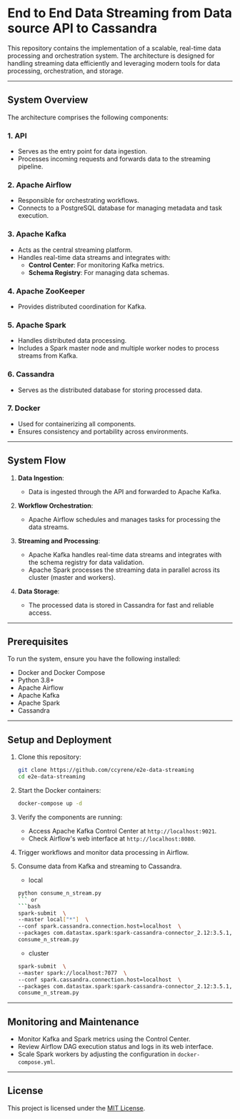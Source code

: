 # End to End Data Streaming from Data source API to Cassandra

This repository contains the implementation of a scalable, real-time data processing and orchestration system. The architecture is designed for handling streaming data efficiently and leveraging modern tools for data processing, orchestration, and storage.

---

## System Overview

The architecture comprises the following components:

### 1. **API**
   - Serves as the entry point for data ingestion.
   - Processes incoming requests and forwards data to the streaming pipeline.

### 2. **Apache Airflow**
   - Responsible for orchestrating workflows.
   - Connects to a PostgreSQL database for managing metadata and task execution.

### 3. **Apache Kafka**
   - Acts as the central streaming platform.
   - Handles real-time data streams and integrates with:
     - **Control Center**: For monitoring Kafka metrics.
     - **Schema Registry**: For managing data schemas.

### 4. **Apache ZooKeeper**
   - Provides distributed coordination for Kafka.

### 5. **Apache Spark**
   - Handles distributed data processing.
   - Includes a Spark master node and multiple worker nodes to process streams from Kafka.

### 6. **Cassandra**
   - Serves as the distributed database for storing processed data.

### 7. **Docker**
   - Used for containerizing all components.
   - Ensures consistency and portability across environments.

---

## System Flow

1. **Data Ingestion**:
   - Data is ingested through the API and forwarded to Apache Kafka.

2. **Workflow Orchestration**:
   - Apache Airflow schedules and manages tasks for processing the data streams.

3. **Streaming and Processing**:
   - Apache Kafka handles real-time data streams and integrates with the schema registry for data validation.
   - Apache Spark processes the streaming data in parallel across its cluster (master and workers).

4. **Data Storage**:
   - The processed data is stored in Cassandra for fast and reliable access.

---

## Prerequisites

To run the system, ensure you have the following installed:

- Docker and Docker Compose
- Python 3.8+
- Apache Airflow
- Apache Kafka
- Apache Spark
- Cassandra

---

## Setup and Deployment

1. Clone this repository:
   ```bash
   git clone https://github.com/ccyrene/e2e-data-streaming
   cd e2e-data-streaming
   ```

2. Start the Docker containers:
   ```bash
   docker-compose up -d
   ```

3. Verify the components are running:
   - Access Apache Kafka Control Center at `http://localhost:9021`.
   - Check Airflow's web interface at `http://localhost:8080`.

4. Trigger workflows and monitor data processing in Airflow.

5. Consume data from Kafka and streaming to Cassandra.
    - local
    ```bash
    python consume_n_stream.py 
    ``` or
    ```bash
    spark-submit  \
    --master local["*"]  \
    --conf spark.cassandra.connection.host=localhost  \
    --packages com.datastax.spark:spark-cassandra-connector_2.12:3.5.1,org.apache.spark:spark-sql-kafka-0-10_2.12:3.5.1 \
    consume_n_stream.py
    ```
    - cluster
    ```bash
    spark-submit  \
    --master spark://localhost:7077  \
    --conf spark.cassandra.connection.host=localhost  \
    --packages com.datastax.spark:spark-cassandra-connector_2.12:3.5.1,org.apache.spark:spark-sql-kafka-0-10_2.12:3.5.1 \
    consume_n_stream.py
    ```
---

## Monitoring and Maintenance

- Monitor Kafka and Spark metrics using the Control Center.
- Review Airflow DAG execution status and logs in its web interface.
- Scale Spark workers by adjusting the configuration in `docker-compose.yml`.

---

## License

This project is licensed under the [MIT License](LICENSE).